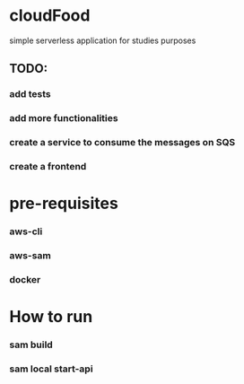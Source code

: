 # cloudFood

simple serverless application for studies purposes


## TODO:

### add tests
### add more functionalities
### create a service to consume the messages on SQS
### create a frontend

# pre-requisites

### aws-cli
### aws-sam
### docker


# How to run

### sam build
### sam local start-api
